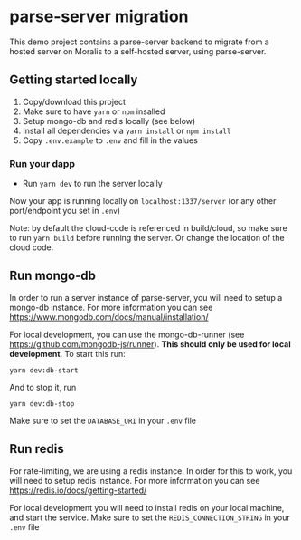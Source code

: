 # parse-server migration

This demo project contains a parse-server backend to migrate from a hosted server on Moralis to a self-hosted server, using parse-server.

## Getting started locally

1. Copy/download this project
2. Make sure to have `yarn` or `npm` insalled
3. Setup mongo-db and redis locally (see below)
4. Install all dependencies via `yarn install` or `npm install`
5. Copy `.env.example` to `.env` and fill in the values

### Run your dapp

- Run `yarn dev` to run the server locally

Now your app is running locally on `localhost:1337/server` (or any other port/endpoint you set in `.env`)

Note: by default the cloud-code is referenced in build/cloud, so make sure to run `yarn build` before running the server. Or change the location of the cloud code.

## Run mongo-db

In order to run a server instance of parse-server, you will need to setup a mongo-db instance. For more information you can see https://www.mongodb.com/docs/manual/installation/

For local development, you can use the mongo-db-runner (see https://github.com/mongodb-js/runner). **This should only be used for local development**. To start this run:

```
yarn dev:db-start
```

And to stop it, run

```
yarn dev:db-stop
```

Make sure to set the `DATABASE_URI` in your `.env` file

## Run redis

For rate-limiting, we are using a redis instance. In order for this to work, you will need to setup redis instance. For more information you can see https://redis.io/docs/getting-started/

For local development you will need to install redis on your local machine, and start the service. Make sure to set the `REDIS_CONNECTION_STRING` in your `.env` file
